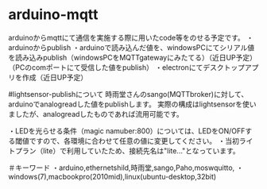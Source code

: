 # arduino-mqtt
arduinoからmqttにて通信を実施する際に用いたcode等をのせる予定です。
・arduinoからpublish
・arduinoで読み込んだ値を、windowsPCにてシリアル値を読み込みpublish（windowsPCをMQTTgatewayにみたてる）（近日UP予定）
（PCのcomポートにて受信した値をpublish）
・electronにてデスクトップアプリを作成（近日UP予定）

#lightsensor-publishについて
時雨堂さんのsango(MQTTbroker)に対して、arduinoでanalogreadした値をpublishします。
実際の構成はlightsensorを使いましたが、analogreadしたものであれば流用可能です。

・LEDを光らせる条件（magic namuber:800）については、LEDをON/OFFする閾値ですので、各環境に合わせて任意の値に変更してください。
・当初ライトプラン（lite）で利用していたため、接続先名は"lite..."となっています。

＃キーワード
・arduino,ethernetshild,時雨堂,sango,Paho,moswquitto,
・windows(7),macbookpro(2010mid),linux(ubuntu-desktop,32bit)
